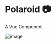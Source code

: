 # Polaroid :camera:

A Vue Component

![image](https://github.com/lucybrandao/polaroid/assets/39086256/99a8d5e0-59f8-4a66-bb56-f567e11a5d52)
